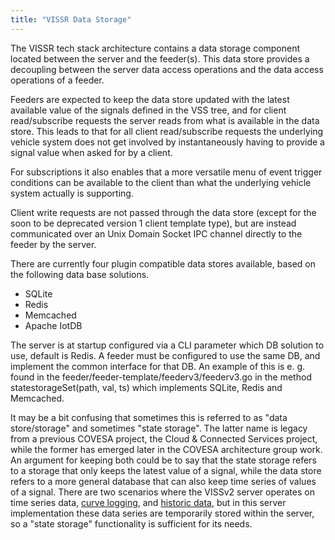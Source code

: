 ```yaml
---
title: "VISSR Data Storage"
---
```


The VISSR tech stack architecture contains a data storage component located between the server and the feeder(s).
This data store provides a decoupling between the server data access operations and the data access operations of a feeder.

Feeders are expected to keep the data store updated with the latest available value of the signals defined in the VSS tree,
and for client read/subscribe requests the server reads from what is available in the data store.
This leads to that for all client read/subscribe requests the underlying vehicle system does not get involved by instantaneously
having to provide a signal value when asked for by a client.

For subscriptions it also enables that a more versatile menu of event trigger conditions can be available to the client
than what the underlying vehicle system actually is supporting.

Client write requests are not passed through the data store (except for the soon to be deprecated version 1 client template type),
but are instead communicated over an Unix Domain Socket IPC channel directly to the feeder by the server.

There are currently four plugin compatible data stores available, based on the following data base solutions.
* SQLite
* Redis
* Memcached
* Apache IotDB

The server is at startup configured via a CLI parameter which DB solution to use, default is Redis.
A feeder must be configured to use the same DB, and implement the common interface for that DB.
An example of this is e. g. found in the feeder/feeder-template/feederv3/feederv3.go in the method
statestorageSet(path, val, ts) which implements SQLite, Redis and Memcached.

It may be a bit confusing that sometimes this is referred to as "data store/storage" and sometimes "state storage".
The latter name is legacy from a previous COVESA project, the Cloud & Connected Services project, while the former has emerged later in the COVESA architecture group work.
An argument for keeping both could be to say that the state storage refers to a storage that only keeps the latest value of a signal,
while the data store refers to a more general database that can also keep time series of values of a signal.
There are two scenarios where the VISSv2 server operates on time series data, [curve logging](https://raw.githack.com/covesa/vehicle-information-service-specification/main/spec/VISSv2_Core.html#curvelog-filter-operation),
and [historic data](https://raw.githack.com/covesa/vehicle-information-service-specification/main/spec/VISSv2_Core.html#history-filter-operation),
but in this server implementation these data series are temporarily stored within the server, so a "state storage" functionality is sufficient for its needs.
